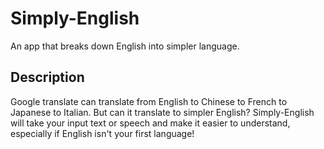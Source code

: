 # Simply-English
An app that breaks down English into simpler language.

## Description
Google translate can translate from English to Chinese to French to Japanese to Italian. But can it translate to simpler English? Simply-English will take your input text or speech and make it easier to understand, especially if English isn't your first language!
